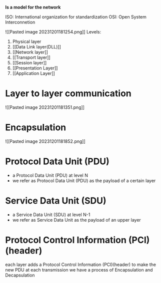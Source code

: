 **Is a model for the network**

ISO: International organization for standardization 
OSI: Open System Interconnetion


![[Pasted image 20231201181254.png]]
Levels:
 1. Physical layer
 2. [[Data Link layer(DLL)]]
 3. [[Network layer]] 
 4. [[Transport layer]]
 5. [[Session layer]]
 6. [[Presentation Layer]]
 7. [[Application Layer]]
 

# Layer to layer communication
![[Pasted image 20231201181351.png]]

# Encapsulation
![[Pasted image 20231201181852.png]]

# Protocol Data Unit (PDU)
- a Protocol Data Unit (PDU)  at level N
- we refer as Protocol Data Unit (PDU) as the payload of a certain layer
# Service Data Unit (SDU)
- a Service Data Unit (SDU) at level N-1
- we refer as Service Data Unit as the payload of an upper layer
# Protocol Control Information (PCI)(header)
each layer adds a Protocol Control Information (PCI)(header) to make the new PDU
at each transmission we have a process of Encapsulation and Decapsulation





